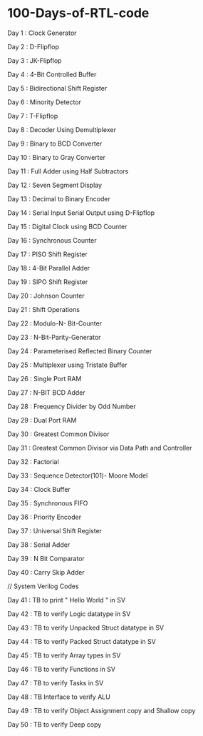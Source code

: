 # 100-Days-of-RTL-code

Day 1 : Clock Generator

Day 2 : D-Flipflop

Day 3 : JK-Flipflop

Day 4 : 4-Bit Controlled Buffer

Day 5 : Bidirectional Shift Register

Day 6 : Minority Detector

Day 7 : T-Flipflop

Day 8 : Decoder Using Demultiplexer 

Day 9 : Binary to BCD Converter

Day 10 : Binary to Gray Converter

Day 11 : Full Adder using Half Subtractors

Day 12 : Seven Segment Display

Day 13 : Decimal to Binary Encoder

Day 14 : Serial Input Serial Output using D-Flipflop

Day 15 : Digital Clock using BCD Counter

Day 16 : Synchronous Counter 

Day 17 : PISO Shift Register

Day 18 : 4-Bit Parallel Adder

Day 19 : SIPO Shift Register

Day 20 : Johnson Counter

Day 21 : Shift Operations

Day 22 : Modulo-N- Bit-Counter

Day 23 : N-Bit-Parity-Generator

Day 24 : Parameterised Reflected Binary Counter

Day 25 : Multiplexer using Tristate Buffer

Day 26 : Single Port RAM 

Day 27 : N-BIT BCD Adder

Day 28 : Frequency Divider by Odd Number

Day 29 : Dual Port RAM

Day 30 : Greatest Common Divisor

Day 31 : Greatest Common Divisor via Data Path and Controller

Day 32 : Factorial

Day 33 : Sequence Detector(101)- Moore Model

Day 34 : Clock Buffer

Day 35 : Synchronous FIFO

Day 36 : Priority Encoder

Day 37 : Universal Shift Register

Day 38 : Serial Adder

Day 39 : N Bit Comparator

Day 40 : Carry Skip Adder











































// System Verilog Codes


Day 41 : TB to print " Hello World " in SV

Day 42 : TB to verify Logic datatype in SV

Day 43 : TB to verify Unpacked Struct datatype in SV

Day 44 : TB to verify Packed Struct datatype in SV

Day 45 : TB to verify Array types in SV

Day 46 : TB to verify Functions in SV

Day 47 : TB to verify Tasks in SV

Day 48 : TB Interface to verify ALU 

Day 49 : TB to verify Object Assignment copy and Shallow copy

Day 50 : TB to verify Deep copy
